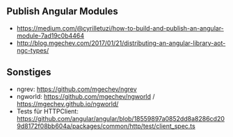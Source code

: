 ## Publish Angular Modules
* https://medium.com/@cyrilletuzi/how-to-build-and-publish-an-angular-module-7ad19c0b4464
* http://blog.mgechev.com/2017/01/21/distributing-an-angular-library-aot-ngc-types/


## Sonstiges
* ngrev: https://github.com/mgechev/ngrev
* ngworld: https://github.com/mgechev/ngworld / https://mgechev.github.io/ngworld/
* Tests für HTTPClient: https://github.com/angular/angular/blob/18559897a0852dd8a8286cd209d8172f08bb604a/packages/common/http/test/client_spec.ts
